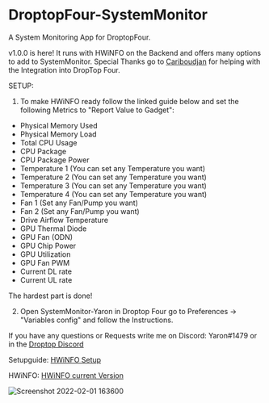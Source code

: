 
# DroptopFour-SystemMonitor
A System Monitoring App for DroptopFour.

v1.0.0 is here! It runs with HWiNFO on the Backend and offers many options to add to SystemMonitor. 
Special Thanks go to [Cariboudjan](https://github.com/Cariboudjan)  for helping with the Integration into DropTop Four.


SETUP:
1. To make HWiNFO ready follow the linked guide below and set the following Metrics to "Report Value to Gadget":

- Physical Memory Used
- Physical Memory Load
- Total CPU Usage
- CPU Package
- CPU Package Power
- Temperature 1 (You can set any Temperature you want)
- Temperature 2 (You can set any Temperature you want)
- Temperature 3 (You can set any Temperature you want)
- Temperature 4 (You can set any Temperature you want)
- Fan 1 (Set any Fan/Pump you want)
- Fan 2 (Set any Fan/Pump you want)
- Drive Airflow Temperature
- GPU Thermal Diode
- GPU Fan (ODN)
- GPU Chip Power
- GPU Utilization
- GPU Fan PWM
- Current DL rate
- Current UL rate

The hardest part is done!

2. Open SystemMonitor-Yaron in Droptop Four go to Preferences -> "Variables config" and follow the Instructions.


If you have any questions or Requests write me on Discord: Yaron#1479 or in the [Droptop Discord](https://discord.com/invite/sr54GBHBxb)


Setupguide: [HWiNFO Setup](https://docs.rainmeter.net/tips/hwinfo/)

HWiNFO: [HWiNFO current Version](https://www.hwinfo.com/download/)

![Screenshot 2022-02-01 163600](https://user-images.githubusercontent.com/87992378/152004002-6889cba5-3773-431b-bf15-23d85dda8f9b.png)
